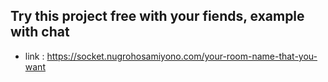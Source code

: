 ## Try this project free with your fiends, example with chat
- link : https://socket.nugrohosamiyono.com/your-room-name-that-you-want
